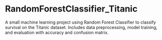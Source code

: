 # RandomForestClassifier_Titanic
A small machine learning project using Random Forest Classifier to classify survival on the Titanic dataset. Includes data preprocessing, model training, and evaluation with accuracy and confusion matrix.
